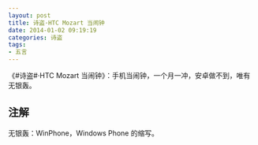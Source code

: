```yaml
---
layout: post
title: 诗盗·HTC Mozart 当闹钟
date: 2014-01-02 09:19:19
categories: 诗盗
tags:
- 五言
---
```

《#诗盗#·HTC Mozart 当闹钟》：手机当闹钟，一个月一冲，安卓做不到，唯有无银轰。

## 注解
无银轰：WinPhone，Windows Phone 的缩写。
